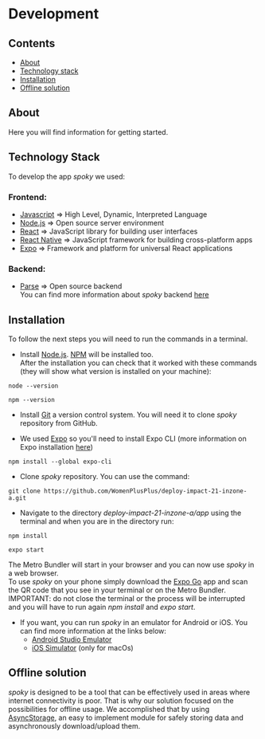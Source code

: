 
# Development

## Contents

- [About](#about)
- [Technology stack](#technologyS)
- [Installation](#installation)
- [Offline solution](#offline)

## About <a name="about"></a>
Here you will find information for getting started. 

## Technology Stack <a name="technologyS"></a>
To develop the app *spoky* we used:

### Frontend:
- [Javascript](https://developer.mozilla.org/en-US/docs/Web/JavaScript) => High Level, Dynamic, Interpreted Language
- [Node.js](https://nodejs.org/en/) => Open source server environment
- [React](https://reactjs.org/) => JavaScript library for building user interfaces
- [React Native](https://reactnative.dev/) => JavaScript framework for building cross-platform apps
- [Expo](https://expo.dev/) => Framework and platform for universal React applications

### Backend:
- [Parse](https://parseplatform.org/) => Open source backend 
</br>You can find more information about *spoky* backend [here](https://github.com/WomenPlusPlus/deploy-impact-21-inzone-a/tree/main/backend)

## Installation <a name="installation"></a>
To follow the next steps you will need to run the commands in a terminal.

- Install [Node.js](https://nodejs.org/en/). [NPM](https://www.npmjs.com/) will be installed too.
</br>After the installation you can check that it worked with these commands (they will show what version is installed on your machine):
```
node --version
```
```
npm --version
```
- Install [Git](https://git-scm.com/downloads) a version control system. You will need it to clone *spoky* repository from GitHub.

- We used [Expo](https://expo.dev/) so you'll need to install Expo CLI (more information on Expo installation [here](https://docs.expo.dev/get-started/installation/))
```
npm install --global expo-cli
```
- Clone *spoky* repository. You can use the command:
```
git clone https://github.com/WomenPlusPlus/deploy-impact-21-inzone-a.git
```
- Navigate to the directory *deploy-impact-21-inzone-a/app* using the terminal and when you are in the directory run:
```
npm install
```
```
expo start
```
The Metro Bundler will start in your browser and you can now use *spoky* in a web browser. 
</br>To use *spoky* on your phone simply download the [Expo Go](https://expo.dev/client) app and scan the QR code that you see in your terminal or on the Metro Bundler.</br> IMPORTANT: do not close the terminal or the process will be interrupted and you will have to run again *npm install* and *expo start*.

- If you want, you can run *spoky* in an emulator for Android or iOS. You can find more information at the links below:
  - [Android Studio Emulator](https://docs.expo.dev/workflow/android-studio-emulator/)
  - [iOS Simulator](https://docs.expo.dev/workflow/ios-simulator/) (only for macOs)

## Offline solution <a name="technologyS"></a>
*spoky* is designed to be a tool that can be effectively used in areas where internet connectivity is poor. That is why our solution focused on the possibilities for offline usage. 
We accomplished that by using [AsyncStorage](https://react-native-async-storage.github.io/async-storage/docs/install), an easy to implement module for safely storing data and asynchronously download/upload them.



 


 
